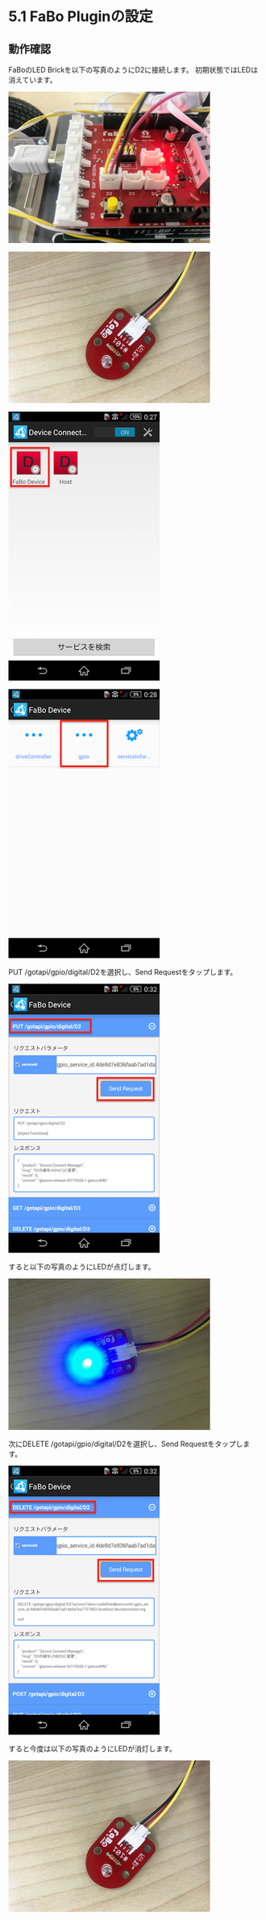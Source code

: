 # 5.1 FaBo Pluginの設定

## 動作確認

FaBoのLED Brickを以下の写真のようにD2に接続します。
初期状態ではLEDは消えています。

![](../img/usb006.png)

![](../img/usb007.png)

![](../img/usb004.png)

![](../img/usb005.png)

PUT /gotapi/gpio/digital/D2を選択し、Send Requestをタップします。

![](../img/usb008.png)

すると以下の写真のようにLEDが点灯します。

![](../img/usb009.jpg)

次にDELETE /gotapi/gpio/digital/D2を選択し、Send Requestをタップします。

![](../img/usb010.png)

すると今度は以下の写真のようにLEDが消灯します。

![](../img/usb011.png)
